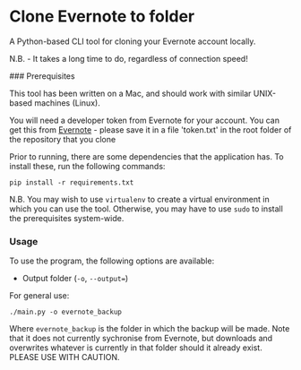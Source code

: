 # Clone Evernote to folder

A Python-based CLI tool for cloning your Evernote account locally.

N.B. - It takes a long time to do, regardless of connection speed!

### Prerequisites

This tool has been written on a Mac, and should work with similar UNIX-based machines (Linux).

You will need a developer token from Evernote for your account. You can get this from [Evernote](https://www.evernote.com/api/DeveloperToken.action) - please save it in a file 'token.txt' in the root folder of the repository that you clone

Prior to running, there are some dependencies that the application has. To install these, run the following commands:

```
pip install -r requirements.txt
```

N.B. You may wish to use `virtualenv` to create a virtual environment in which you can use the tool. Otherwise, you may have to use `sudo` to install the prerequisites system-wide.

### Usage

To use the program, the following options are available:

- Output folder (`-o`, `--output=`)

For general use:

```
./main.py -o evernote_backup
```

Where `evernote_backup` is the folder in which the backup will be made. Note that it does not currently sychronise from Evernote, but downloads and overwrites whatever is currently in that folder should it already exist. PLEASE USE WITH CAUTION.
